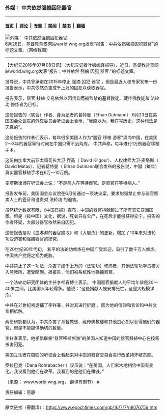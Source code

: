 ### 外媒： 中共依然强摘囚犯器官

---

#### [首页](../../../..?n8076759) &nbsp;|&nbsp; [评论](../../../../../epoch-comment?n8076759) &nbsp;|&nbsp; [专题](../../../../../epoch-special?n8076759) &nbsp;|&nbsp; [禁闻](../../../../../epoch-news?n8076759) &nbsp;|&nbsp; [禁书](../../../../../books?n8076759) &nbsp;|&nbsp; [翻墙](https://github.com/gfw-breaker/nogfw/blob/master/README.md?n8076759)


<div><img alt="外媒： 中共依然强摘囚犯器官" class="attachment-djy_600_400 size-djy_600_400 wp-post-image" src="https://i.epochtimes.com/assets/uploads/2016/07/Screen-Shot-2016-07-07-at-10.47.46-AM-600x400.png"/>
<div class="caption">
 6月28日，基督教背景网站world.wng.org发表“报告：中共依然强摘囚犯器官”的标题文章。（网络截图）
</div></div><hr/><div class="post_content" id="artbody" itemprop="articleBody">
 <!-- article content begin -->
 <p>
  【大纪元2016年07月08日讯】（大纪元记者叶枫编译报导），近日，基督教背景网站world.wng.org发表“报告：中共依然
  <ok href="https://www.epochtimes.com/gb/tag/%E5%BC%BA%E6%91%98.html">
   强摘
  </ok>
  囚犯
  <ok href="https://www.epochtimes.com/gb/tag/%E5%99%A8%E5%AE%98.html">
   器官
  </ok>
  ”的标题文章。
 </p>
 <p>
  报导说，中共曾承诺在2015年停止
  <ok href="https://www.epochtimes.com/gb/tag/%E5%BC%BA%E6%91%98.html">
   强摘
  </ok>
  囚犯
  <ok href="https://www.epochtimes.com/gb/tag/%E5%99%A8%E5%AE%98.html">
   器官
  </ok>
  ，但是最近人权专家发布一份报告表示，中共依然杀害成千上万的囚犯以获取器官。
 </p>
 <p>
  报告表示，器官
  <ok href="https://www.epochtimes.com/gb/tag/%E7%A7%BB%E6%A4%8D.html">
   移植
  </ok>
  交易依然以因信仰而被监禁的基督教徒、藏传佛教徒和
  <ok href="https://www.epochtimes.com/gb/tag/%E6%B3%95%E8%BD%AE%E5%8A%9F.html">
   法轮功
  </ok>
  修炼者为目标。
 </p>
 <p>
  这份报告的（联合）作者、身为记者的葛特曼（Ethan Gutmann） 6月23日在美国国会众议院的外交委员会听证会上表示，“我原以为，我在写历史。这种想法是天真的”。
 </p>
 <p>
  这份报告的作者们表示，每年很多美国人作为“器官
  <ok href="https://www.epochtimes.com/gb/tag/%E7%A7%BB%E6%A4%8D.html">
   移植
  </ok>
  游客”涌向中国，在美国2～3年的器官等待时间在中国只需不到两周。 中共声称，每年进行1万例器官移植手术。
 </p>
 <p>
  这份由加拿大前亚太司司长大卫‧乔高（ David Kilgour）、人权律师大卫‧麦塔斯（ David Matas）、记者葛特曼（ Ethan Gutmann联合发布的报告说，中国（每年）真实器官移植手术在6万～10万例。
 </p>
 <p>
  麦塔斯律师在听证会上说：“不是病人在等待器官。是器官在等待病人。”
 </p>
 <p>
  报告发布前，美国国会众议院在6月份通过一项决议案，要求加强禁止参与器官贩卖人士的签证和谴责对
  <ok href="https://www.epochtimes.com/gb/tag/%E6%B3%95%E8%BD%AE%E5%8A%9F.html">
   法轮功
  </ok>
  的迫害。
 </p>
 <p>
  虽然统计数据有限，《中国日报》宣布，中国的器官捐献超过了所有其它亚洲国家。但是（按中国）文化，据说，死者只有全尸，在死后才能够获得安宁。报告的作者怀疑，大部分器官依然来自囚犯。
 </p>
 <p>
  这份报告是对《血淋淋的器官摘取》和《大屠杀》的更新，增加了10年来对法轮功受迫害和强摘器官的研究。
 </p>
 <p>
  在20世纪90年代初， 和平的法轮功修炼在中国广受欢迎，吸引了数千万人修炼。中国共产党将之视为威胁。
 </p>
 <p>
  中共禁止了这一功法，杀害了成千上万的（法轮功）修炼者，其他法轮功学员被关入劳教所，遭受酷刑。据报告，他们被系统性地强摘器官。
 </p>
 <p>
  一个法轮功研究团体的主任李祥春博士表示， 中国器官捐献人的平均年龄是20～40岁之间，比美国人年轻得多。他说：“这些捐献人被安排死亡，这是大规模谋杀。”
 </p>
 <p>
  中共在21世纪初逮捕了李祥春，并对其进行折磨 ，因为他的信仰和言论和中共文宣相抵触。
 </p>
 <p>
  两份研究都认为，中共杀害了基督教徒、藏传佛教徒和其他良心犯以获得他们的器官，但是不能提供确切的数量。
 </p>
 <p>
  李祥春表示，他相信联络“器官移植旅游”的美国人知道中国的器官移植中心在按需杀害囚犯。
 </p>
 <p>
  美国立法者在周四的听证会上看起来对中国的器官交易会进行改革持怀疑态度。
 </p>
 <p>
  罗拉巴克（Dana Rohrabacher ）议员说：“在美国，人们麻木地相信中国有变化。我没看到他们在改革。我看到的是他们在赚钱。”
 </p>
 <p>
  （来源： www.world.wng.org， 翻译有删节） #
 </p>
 <p>
  责任编辑：高静
 </p>
 <!-- article content end -->
 <div id="below_article_ad">
 </div>
</div>


---

原文链接（需翻墙）：https://www.epochtimes.com/gb/16/7/7/n8076759.htm